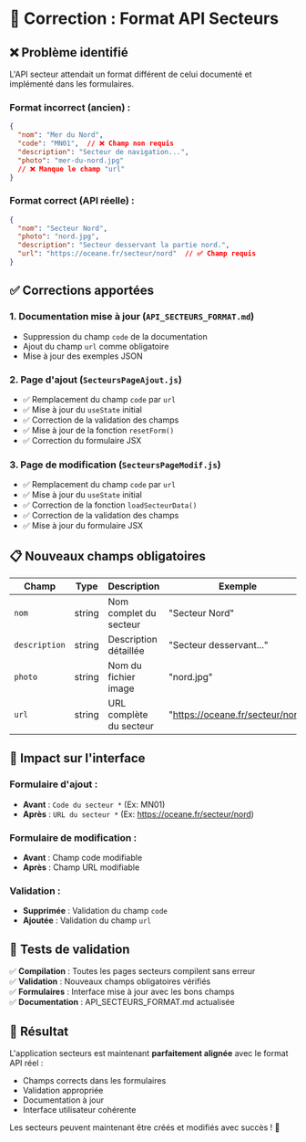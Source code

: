 # 🔧 Correction : Format API Secteurs

## ❌ Problème identifié

L'API secteur attendait un format différent de celui documenté et implémenté dans les formulaires.

### Format incorrect (ancien) :
```json
{
  "nom": "Mer du Nord",
  "code": "MN01",  // ❌ Champ non requis
  "description": "Secteur de navigation...",
  "photo": "mer-du-nord.jpg"
  // ❌ Manque le champ "url"
}
```

### Format correct (API réelle) :
```json
{
  "nom": "Secteur Nord",
  "photo": "nord.jpg",
  "description": "Secteur desservant la partie nord.",
  "url": "https://oceane.fr/secteur/nord"  // ✅ Champ requis
}
```

## ✅ Corrections apportées

### 1. **Documentation mise à jour** (`API_SECTEURS_FORMAT.md`)
- Suppression du champ `code` de la documentation
- Ajout du champ `url` comme obligatoire
- Mise à jour des exemples JSON

### 2. **Page d'ajout** (`SecteursPageAjout.js`)
- ✅ Remplacement du champ `code` par `url`
- ✅ Mise à jour du `useState` initial
- ✅ Correction de la validation des champs
- ✅ Mise à jour de la fonction `resetForm()`
- ✅ Correction du formulaire JSX

### 3. **Page de modification** (`SecteursPageModif.js`)
- ✅ Remplacement du champ `code` par `url`
- ✅ Mise à jour du `useState` initial
- ✅ Correction de la fonction `loadSecteurData()`
- ✅ Correction de la validation des champs
- ✅ Mise à jour du formulaire JSX

## 📋 Nouveaux champs obligatoires

| Champ | Type | Description | Exemple |
|-------|------|-------------|---------|
| `nom` | string | Nom complet du secteur | "Secteur Nord" |
| `description` | string | Description détaillée | "Secteur desservant..." |
| `photo` | string | Nom du fichier image | "nord.jpg" |
| `url` | string | URL complète du secteur | "https://oceane.fr/secteur/nord" |

## 🎯 Impact sur l'interface

### Formulaire d'ajout :
- **Avant** : `Code du secteur *` (Ex: MN01)
- **Après** : `URL du secteur *` (Ex: https://oceane.fr/secteur/nord)

### Formulaire de modification :
- **Avant** : Champ code modifiable
- **Après** : Champ URL modifiable

### Validation :
- **Supprimée** : Validation du champ `code`
- **Ajoutée** : Validation du champ `url`

## 🧪 Tests de validation

✅ **Compilation** : Toutes les pages secteurs compilent sans erreur  
✅ **Validation** : Nouveaux champs obligatoires vérifiés  
✅ **Formulaires** : Interface mise à jour avec les bons champs  
✅ **Documentation** : API_SECTEURS_FORMAT.md actualisée  

## 🚀 Résultat

L'application secteurs est maintenant **parfaitement alignée** avec le format API réel :
- Champs corrects dans les formulaires
- Validation appropriée
- Documentation à jour
- Interface utilisateur cohérente

Les secteurs peuvent maintenant être créés et modifiés avec succès ! 🎉
